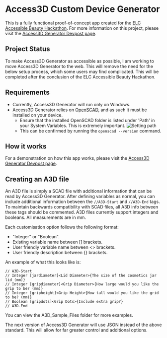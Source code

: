 
# Access3D Custom Device Generator
This is a fully functional proof-of-concept app created for the [ELC Accessible Beauty Hackathon](https://elchackathon.devpost.com/).
For more information on this project, please visit the [Access3D Generator Devpost page](https://devpost.com/software/wip-wo4d6r).

## Project Status
To make Access3D Generator as accessible as possible, I am working to move Access3D Generator to the web.  This will remove the need for the below setup process, which some users may find complicated. This will be completed after the conclusion of the ELC Accessible Beauty Hackathon.

## Requirements

 - Currently, Access3D Generator will run only on Windows.
 - Access3D Generator relies on [OpenSCAD](https://openscad.org/), and as such it must be installed on your device.
	 - Ensure that the installed OpenSCAD folder is listed under 'Path' in your System Variables. This is extremely important.
![Setting path](https://i.imgur.com/TCpVrov.png)
	 - This can be confirmed by running the `openscad --version` command.

## How it works
For a demonstration on how this app works, please visit the [Access3D Generator Devpost page](https://devpost.com/software/wip-wo4d6r).

## Creating an A3D file
An A3D file is simply a SCAD file with additional information that can be read by Access3D Generator. After defining variables as normal, you can include additional information between the `//A3D-Start` and `//A3D-End` tags. To maintain backwards compatibility with SCAD files, all A3D info between these tags should be commented. A3D files currently support integers and booleans. All measurements are in mm.

Each customisation option follows the following format:

 - "Integer" or "Boolean".
 - Existing variable name between [] brackets.
 - User friendly variable name between <> brackets.
 - User friendly description between {} brackets.

An example of what this looks like is:

    // A3D-Start
    // Integer [jardiameter]<Lid Diameter>{The size of the cosmetics jar lid (mm)}
    // Integer [gripdiameter]<Grip Diameter>{How large would you like the grip to be? (mm)}
    // Integer [gripheight]<Grip Height>{How tall would you like the grid to be? (mm)}
    // Boolean [gripdots]<Grip Dots>{Include extra grip?}
    // A3D-End

You can view the A3D_Sample_Files folder for more examples.

The next version of Access3D Generator will use JSON instead of the above standard. This will allow for far greater control and additional options.
